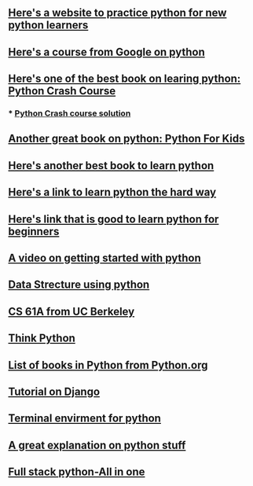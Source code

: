 ## [Here's a website to practice python for new python learners](https://www.practicepython.org/resources-for-learners/)

## [Here's a course from Google on python](https://developers.google.com/edu/python/)

## [Here's one of the best book on learing python: Python Crash Course](https://github.com/MrAlex6204/Books/blob/master/python-crash-course.pdf)
### * [Python Crash course solution](https://ehmatthes.github.io/pcc/index.html)

## [Another great book on python: Python For Kids](https://doc.lagout.org/programmation/python/Python%20for%20Kids_%20A%20Playful%20Introduction%20to%20Programming%20%5BBriggs%202012-12-22%5D.pdf)

## [Here's another best book to learn python](https://www.souravsengupta.com/cds2015/python/LPTHW.pdf)

## [Here's a link to learn python the hard way](https://learnpythonthehardway.org/python3/)

## [Here's link that is good to learn python for beginners](https://github.com/noisebridge/PythonClass)

## [A video on getting started with python](https://www.youtube.com/watch?v=oy4GOI9vn5M)

## [Data Strecture using python](https://interactivepython.org/courselib/static/pythonds/index.html#problem-solving-with-algorithms-and-data-structures-using-python)

## [ CS 61A from UC Berkeley](https://cs61a.org/)

## [Think Python](http://greenteapress.com/wp/think-python/)

## [List of books in Python from Python.org](https://wiki.python.org/moin/IntroductoryBooks)

## [Tutorial on Django](https://media.readthedocs.org/pdf/django/2.1.x/django.pdf)

## [Terminal envirment for python](https://docs.python.org/3.4/using/cmdline.html)

## [A great explanation on python stuff](https://sequoia-tree.github.io/techniques-in-computer-science/variables.html)

## [Full stack python-All in one](https://www.fullstackpython.com/table-of-contents.html)
